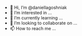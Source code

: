 - 👋 Hi, I’m @daniellagoshniak
- 👀 I’m interested in ...
- 🌱 I’m currently learning ...
- 💞️ I’m looking to collaborate on ...
- 📫 How to reach me ...

<!---
daniellagoshniak/daniellagoshniak is a ✨ special ✨ repository because its `README.md` (this file) appears on your GitHub profile.
You can click the Preview link to take a look at your changes.
--->
